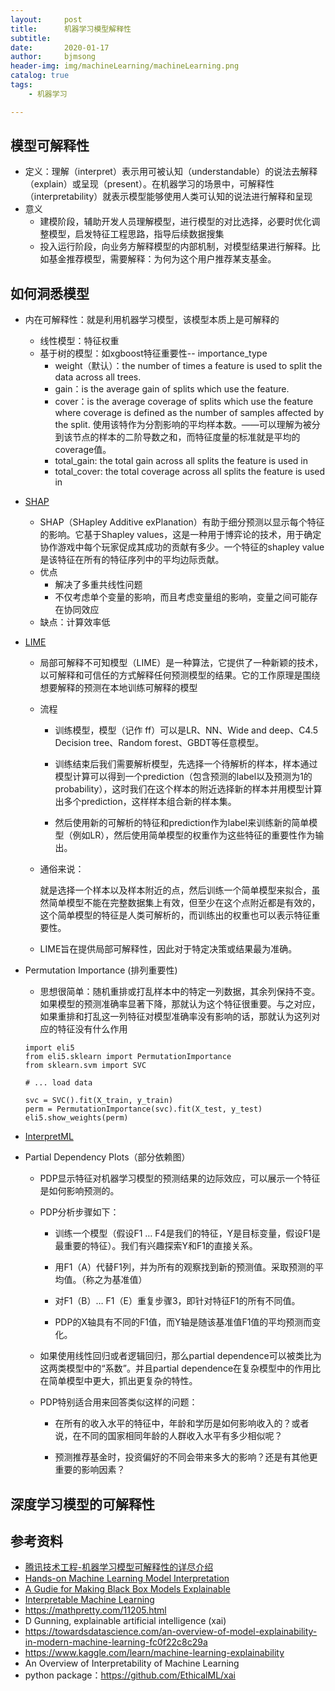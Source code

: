 ```yaml
---
layout:     post
title:      机器学习模型解释性
subtitle:   
date:       2020-01-17
author:     bjmsong
header-img: img/machineLearning/machineLearning.png
catalog: true
tags:
    - 机器学习

---
```




## 模型可解释性

- 定义：理解（interpret）表示用可被认知（understandable）的说法去解释（explain）或呈现（present）。在机器学习的场景中，可解释性（interpretability）就表示模型能够使用人类可认知的说法进行解释和呈现
- 意义
    - 建模阶段，辅助开发人员理解模型，进行模型的对比选择，必要时优化调整模型，启发特征工程思路，指导后续数据搜集
    - 投入运行阶段，向业务方解释模型的内部机制，对模型结果进行解释。比如基金推荐模型，需要解释：为何为这个用户推荐某支基金。



## 如何洞悉模型

- 内在可解释性：就是利用机器学习模型，该模型本质上是可解释的

    - 线性模型：特征权重
    - 基于树的模型：如xgboost特征重要性-- importance_type
        - weight（默认）：the number of times a feature is used to split the data across all trees.
        - gain：is the average gain of splits which use the feature. 
        - cover：is the average coverage of splits which use the feature where coverage is defined as the number of samples affected by the split. 使用该特作为分割影响的平均样本数。——可以理解为被分到该节点的样本的二阶导数之和，而特征度量的标准就是平均的coverage值。
        - total_gain: the total gain across all splits the feature is used in
        - total_cover: the total coverage across all splits the feature is used in

- [SHAP ](https://github.com/slundberg/shap) 
  
    - SHAP（SHapley Additive exPlanation）有助于细分预测以显示每个特征的影响。它基于Shapley values，这是一种用于博弈论的技术，用于确定协作游戏中每个玩家促成其成功的贡献有多少。一个特征的shapley value是该特征在所有的特征序列中的平均边际贡献。
    - 优点
      - 解决了多重共线性问题
      - 不仅考虑单个变量的影响，而且考虑变量组的影响，变量之间可能存在协同效应
    - 缺点：计算效率低
    
- [LIME](https://github.com/marcotcr/lime)
  
    - 局部可解释不可知模型（LIME）是一种算法，它提供了一种新颖的技术，以可解释和可信任的方式解释任何预测模型的结果。它的工作原理是围绕想要解释的预测在本地训练可解释的模型
    
    - 流程
    
      - 训练模型，模型（记作 ff）可以是LR、NN、Wide and deep、C4.5 Decision tree、Random forest、GBDT等任意模型。
      
      - 训练结束后我们需要解析模型，先选择一个待解析的样本，样本通过模型计算可以得到一个prediction（包含预测的label以及预测为1的probability），这时我们在这个样本的附近选择新的样本并用模型计算出多个prediction，这样样本组合新的样本集。
      
      - 然后使用新的可解析的特征和prediction作为label来训练新的简单模型（例如LR），然后使用简单模型的权重作为这些特征的重要性作为输出。
      
    - 通俗来说：
    
      就是选择一个样本以及样本附近的点，然后训练一个简单模型来拟合，虽然简单模型不能在完整数据集上有效，但至少在这个点附近都是有效的，这个简单模型的特征是人类可解析的，而训练出的权重也可以表示特征重要性。
      
    - LIME旨在提供局部可解释性，因此对于特定决策或结果最为准确。
    
- Permutation Importance (排列重要性)
  
    - 思想很简单：随机重排或打乱样本中的特定一列数据，其余列保持不变。如果模型的预测准确率显著下降，那就认为这个特征很重要。与之对应，如果重排和打乱这一列特征对模型准确率没有影响的话，那就认为这列对应的特征没有什么作用
    
    ```
    import eli5
    from eli5.sklearn import PermutationImportance
    from sklearn.svm import SVC
    
    # ... load data
    
    svc = SVC().fit(X_train, y_train)
    perm = PermutationImportance(svc).fit(X_test, y_test)
    eli5.show_weights(perm)
    ```
    
- [InterpretML](https://github.com/interpretml/interpret)

- Partial Dependency Plots（部分依赖图）

    - PDP显示特征对机器学习模型的预测结果的边际效应，可以展示一个特征是如何影响预测的。

    - PDP分析步骤如下：
    
      - 训练一个模型（假设F1 … F4是我们的特征，Y是目标变量，假设F1是最重要的特征）。我们有兴趣探索Y和F1的直接关系。
    
      - 用F1（A）代替F1列，并为所有的观察找到新的预测值。采取预测的平均值。（称之为基准值）
    
      - 对F1（B）… F1（E）重复步骤3，即针对特征F1的所有不同值。
    
      - PDP的X轴具有不同的F1值，而Y轴是随该基准值F1值的平均预测而变化。
    
    - 如果使用线性回归或者逻辑回归，那么partial dependence可以被类比为这两类模型中的“系数”。并且partial dependence在复杂模型中的作用比在简单模型中更大，抓出更复杂的特性。
    
    - PDP特别适合用来回答类似这样的问题：
    
      - 在所有的收入水平的特征中，年龄和学历是如何影响收入的？或者说，在不同的国家相同年龄的人群收入水平有多少相似呢？
    
      - 预测推荐基金时，投资偏好的不同会带来多大的影响？还是有其他更重要的影响因素？
    
    



## 深度学习模型的可解释性







## 参考资料

- [腾讯技术工程-机器学习模型可解释性的详尽介绍](https://www.jiqizhixin.com/articles/2019-10-30-9)
- [Hands-on Machine Learning Model Interpretation](https://towardsdatascience.com/explainable-artificial-intelligence-part-3-hands-on-machine-learning-model-interpretation-e8ebe5afc608)
- [A Gudie for Making Black Box Models Explainable](https://christophm.github.io/interpretable-ml-book/)
- [Interpretable Machine Learning](https://www.leiphone.com/news/201907/zp33Hak0P49yNbKY.html)
- https://mathpretty.com/11205.html
- D Gunning, explainable artificial intelligence (xai)
- https://towardsdatascience.com/an-overview-of-model-explainability-in-modern-machine-learning-fc0f22c8c29a
- https://www.kaggle.com/learn/machine-learning-explainability
- An Overview of Interpretability of Machine Learning
- python package：https://github.com/EthicalML/xai
